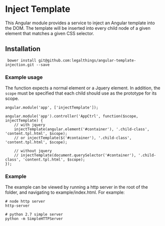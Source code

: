 # Inject Template

This Angular module provides a service to inject an Angular template into the DOM.
The template will be inserted into every child node of a given element that matches a given
CSS selector.

## Installation

     bower install git@github.com:legalthings/angular-template-injection.git --save

### Example usage
The function expects a normal element or a Jquery element. In addition, the `scope` must be specified
that each child should use as the prototype for its scope.

```
angular.module('app', ['injectTemplate']);

angular.module('app').controller('AppCtrl', function($scope, injectTemplate) {
    // with jquery
    injectTemplate(angular.element('#container'), '.child-class', 'content.tpl.html', $scope);
    // or injectTemplate($('#container'), '.child-class', 'content.tpl.html', $scope);

    // without jquery
    // injectTemplate(document.querySelector('#container'), '.child-class', 'content.tpl.html', $scope);
});
```
### Example

The example can be viewed by running a http server in the root of the folder, and navigating
to example/index.html. For example:

```
# node http server
http-server

# python 2.7 simple server
python -m SimpleHTTPServer
```
